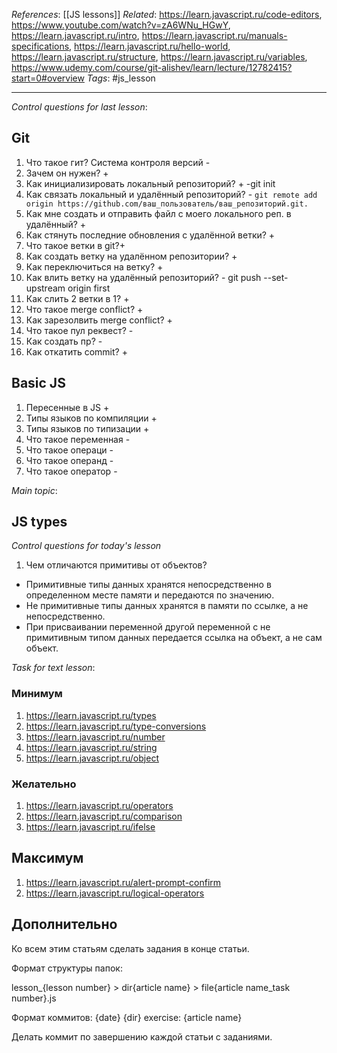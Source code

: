 *References*: [[JS lessons]]
*Related*:  https://learn.javascript.ru/code-editors,
https://www.youtube.com/watch?v=zA6WNu_HGwY,
https://learn.javascript.ru/intro,
https://learn.javascript.ru/manuals-specifications,
https://learn.javascript.ru/hello-world, https://learn.javascript.ru/structure, https://learn.javascript.ru/variables,
https://www.udemy.com/course/git-alishev/learn/lecture/12782415?start=0#overview
*Tags*: #js_lesson  

---

*Control questions for last lesson*: 
## Git 

1. Что такое гит? Система контроля версий -
2. Зачем он нужен? +
3. Как инициализировать локальный репозиторий? + -git init
4. Как связать локальный и удалённый репозиторий? - `git remote add origin https://github.com/ваш_пользователь/ваш_репозиторий.git.`
5. Как мне создать и отправить файл с моего локального реп. в удалённый?  +
6. Как стянуть последние обновления с удалённой ветки?  + 
7. Что такое ветки в git?+
8. Как создать ветку на удалённом репозитории? +
9. Как переключиться на ветку? + 
10. Как влить ветку на удалённый репозиторий? - git push --set-upstream origin first 
11. Как слить 2 ветки в 1? +
12. Что такое merge conflict? +
13. Как зарезолвить merge conflict? +
14. Что такое пул реквест? - 
15. Как создать пр? -
16. Как откатить commit? +

## Basic JS

1. Пересенные в JS +
2. Типы языков по компиляции +
3. Типы языков по типизации +
4. Что такое переменная -
5. Что такое операци -
6. Что такое операнд -
7. Что такое оператор -

*Main topic*: 

## JS types

*Control questions for today's lesson*

1. Чем отличаются примитивы от объектов?
   
- Примитивные типы данных хранятся непосредственно в определенном месте памяти и передаются по значению.
- Не примитивные типы данных хранятся в памяти по ссылке, а не непосредственно.
- При присваивании переменной другой переменной с не примитивным типом данных передается ссылка на объект, а не сам объект.

*Task for text lesson*: 

### Минимум 

1. https://learn.javascript.ru/types
2. https://learn.javascript.ru/type-conversions
3. https://learn.javascript.ru/number
4. https://learn.javascript.ru/string
5. https://learn.javascript.ru/object

### Желательно

1. https://learn.javascript.ru/operators
2. https://learn.javascript.ru/comparison
3. https://learn.javascript.ru/ifelse

## Максимум

1. https://learn.javascript.ru/alert-prompt-confirm
2. https://learn.javascript.ru/logical-operators


## Дополнительно

Ко всем этим статьям сделать задания в конце статьи. 

Формат структуры папок: 

lesson_{lesson number} > dir{article name} > file{article name_task number}.js

Формат коммитов:
{date} {dir} exercise: {article name}

Делать коммит по завершению каждой статьи с заданиями. 